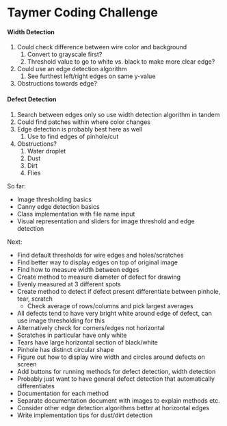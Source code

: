 # Taymer Coding Challenge

#### Width Detection
1. Could check difference between wire color and background
	1. Convert to grayscale first?
	2. Threshold value to go to white vs. black to make more clear edge?
2. Could use an edge detection algorithm
	1. See furthest left/right edges on same y-value
3. Obstructions towards edge?

#### Defect Detection
1. Search between edges only so use width detection algorithm in tandem
2. Could find patches within where color changes
3. Edge detection is probably best here as well
	1. Use to find edges of pinhole/cut
2. Obstructions?
	1. Water droplet
	2. Dust
	3. Dirt
	4. Flies

So far:

-   Image thresholding basics
-   Canny edge detection basics
-   Class implementation with file name input
-   Visual representation and sliders for image threshold and edge detection

Next:

-   Find default thresholds for wire edges and holes/scratches
-   Find better way to display edges on top of original image
-   Find how to measure width between edges
-   Create method to measure diameter of defect for drawing
-   Evenly measured at 3 different spots
-   Create method to detect if defect present differentiate between pinhole, tear, scratch
	- Check average of rows/columns and pick largest averages 
-   All defects tend to have very bright white around edge of defect, can use image thresholding for this
-   Alternatively check for corners/edges not horizontal
-   Scratches in particular have only white
-   Tears have large horizontal section of black/white
-   Pinhole has distinct circular shape
-   Figure out how to display wire width and circles around defects on screen
-   Add buttons for running methods for defect detection, width detection
-   Probably just want to have general defect detection that automatically differentiates
-   Documentation for each method
-   Separate documentation document with images to explain methods etc.
-   Consider other edge detection algorithms better at horizontal edges
-   Write implementation tips for dust/dirt detection